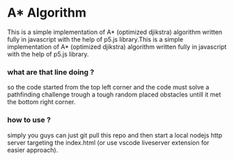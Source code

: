 # A* Algorithm
This is a simple implementation of A* (optimized djikstra) algorithm written fully in javascript with the help of p5.js library.This is a simple implementation of A* (optimized djikstra) algorithm written fully in javascript with the help of p5.js library.

### what are that line doing ?
so the code started from the top left corner and the code must solve a pathfinding challenge trough a tough random placed obstacles untill it met the bottom right corner.

### how to use ?
simply you guys can just git pull this repo and then start a local nodejs http server targeting the index.html (or use vscode liveserver extension for easier approach).
